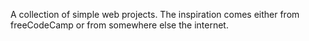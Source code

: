 A collection of simple web projects.
The inspiration comes either from freeCodeCamp or from somewhere else the internet. 

